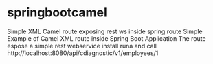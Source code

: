 # springbootcamel
Simple XML Camel route exposing rest ws inside spring route
Simple Example of  Camel XML route inside Spring Boot Application 
The route espose a simple rest webservice
install runa and call http://localhost:8080/api/cdiagnostic/v1/employees/1

